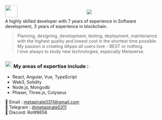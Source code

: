 <img src="https://media.giphy.com/media/hvRJCLFzcasrR4ia7z/giphy.gif" height="40px" align="left">
<p align="center">
  <a href="https://github.com/metapirate0311">
    <img src="https://readme-typing-svg.herokuapp.com/?lines=A%20Blockchain%20developer;3%20years%20of%20experience;Always%20learning%20new%20tech&font=Pacifico&center=true&width=750&height=120&color=58a6ff&vCenter=true&size=45%22"></a>
</p>

A highly skilled developer with 7 years of experience in Software development, 3 years of experience in blockchain.

> Planning, designing, development, testing, deployment, maintenance with the highest quality and lowest cost in the shortest time possible. My passion is creating dApps all users love - BEST or nothing. <br/>
> I love always to study new technologies, especially Metaverse.

### <img src="https://user-images.githubusercontent.com/86523551/148903048-c6cefbc7-05f3-42a5-b189-e9e80bb21a65.png" width="23px"> My areas of expertise include : 

- React, Angular, Vue, TypeScript
- Web3, Solidity
- Node.js, Mongodb
- Phaser, Three.js, Colyseus
<!-- 
- Unity, Unreal Engine, Phaser, PlayCanavs, Babylon, Cocos 
- Web3, Nethereum, Solnet, ChainSafe
-->

📝 Email : metapirate0311@gmail.com<br/>
💬 Telegram : [@metapirate0311](https://t.me/metapirate0311)<br/>
💬 Discord: Rot#8656<br/>

<!--
<p align="left">
  <a href="https://github.com/darkhorse03111">
    <img src="https://github-readme-stats.vercel.app/api?username=Darkhorse03111&show_icons=true&theme=radical" width="50%"/>
  </a>
  <a href="https://github.com/darkhorse03111">
    <img src="https://github-readme-stats.vercel.app/api/top-langs/?username=Darkhorse03111&layout=compact&show_icons=true&theme=radical" width="40%"/>
  </a>
</p> -->
<!-- [![Prasant's GitHub stats](https://github-readme-stats.vercel.app/api?username=Darkhorse03111&show_icons=true&theme=radical)](https://github.com/Darkhorse03111) &nbsp;
[![Prasant's GitHub stats](https://github-readme-stats.vercel.app/api/top-langs/?username=Darkhorse03111&layout=compact&show_icons=true&theme=radical)](https://github.com/Darkhorse03111) -->
